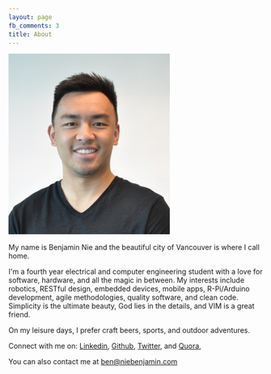 ```yaml
---
layout: page
fb_comments: 3
title: About
---
```


![MSG equation](/res/ben.jpg)

My name is Benjamin Nie and the beautiful city of Vancouver is where I call home.

I'm a fourth year electrical and computer engineering student with a love for software, hardware, and all the magic in between. My interests include robotics, RESTful design, embedded devices, mobile apps, R-Pi/Arduino development, agile methodologies, quality software, and clean code. Simplicity is the ultimate beauty, God lies in the details, and VIM is a great friend.

On my leisure days, I prefer craft beers, sports, and outdoor adventures.

Connect with me on:
[Linkedin](https://ca.linkedin.com/in/benjaminnie),
[Github](https://github.com/BenjaminNie),
[Twitter](https://twitter.com/niebenjamin),
and [Quora](https://www.quora.com/Benjamin-Nie),

You can also contact me at ben@niebenjamin.com
